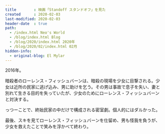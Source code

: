 ```yaml
---
title        : 映画「Standoff スタンドオフ」を見た
created      : 2020-02-03
last-modified: 2020-02-03
header-date  : true
path:
  - /index.html Neo's World
  - /blog/index.html Blog
  - /blog/2020/index.html 2020年
  - /blog/2020/02/index.html 02月
hidden-info:
  - original-blog: El Mylar
---
```


2016年。

暗殺者のローレンス・フィッシュバーンは、暗殺の現場を少女に目撃される。少女は近所の民家に逃げ込み、男に助けを乞う。その男は事故で息子を失い、妻と別れて生きる目的を失っていたが、少女のためにローレンス・フィッシュバーンと対決する。

っつーことで、終始民家の中だけで構成される密室劇。個人的にはダルかった。

最後、スキを見てローレンス・フィッシュバーンを仕留め、男も怪我を負うが、少女を救えたことで笑みを浮かべて終わり。
